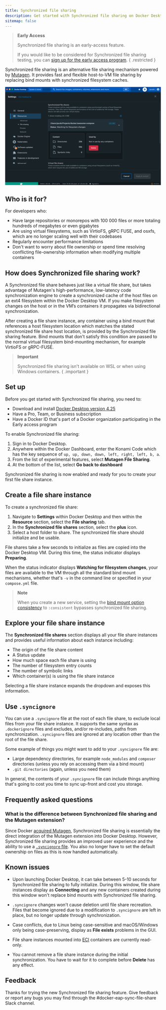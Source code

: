 ```yaml
---
title: Synchronized file sharing
description: Get started with Synchronized file sharing on Docker Desktop.
sitemap: false
---
```


> **Early Access**
>
> Synchronized file sharing is an early-access feature. 
>
> If you would like to be considered for Synchronized file sharing testing, you can
> [sign up for the early access program](https://www.docker.com/build-early-access-program/?utm_source=docs).
{ .restricted }

Synchronized file sharing is an alternative file sharing mechanism powered by [Mutagen](https://mutagen.io/). It provides fast and flexible host-to-VM file sharing by replacing bind mounts with synchronized filesystem caches. 

![Image of Synchronized file shares pane](images/synched-file-sharing.png)
 
## Who is it for?

For developers who: 
- Have large repositories or monorepos with 100 000 files or more totaling hundreds of megabytes or even gigabytes
- Are using virtual filesystems, such as VirtioFS, gRPC FUSE, and osxfs, which are no longer scaling well with their codebases 
- Regularly encounter performance limitations
- Don't want to worry about file ownership or spend time resolving conflicting file-ownership information when modifying multiple containers

## How does Synchronized file sharing work?

A Synchronized file share behaves just like a virtual file share, but takes advantage of Mutagen's high-performance, low-latency code synchronization engine to create a synchronized cache of the host files on an ext4 filesystem within the Docker Desktop VM. If you make filesystem changes on the host or in the VM’s containers it propagates via bidirectional synchronization.

After creating a file share instance, any container using a bind mount that references a host filesystem location which matches the stated synchronized file share host location, is provided by the Synchronized file sharing feature. Bind mounts that don't satisfy this condition are passed to the normal virtual filesystem bind-mounting mechanism, for example VirtioFS or gRPC-FUSE.

> **Important**
>
> Synchronized file sharing isn't available on WSL or when using Windows containers. 
{ .important }

## Set up

Before you get started with Synchronized file sharing, you need to:

- Download and install [Docker Desktop version 4.25](release-notes.md)
- Have a Pro, Team, or Business subscription
- Have a Docker ID that's part of a Docker organization participating in the Early access program

To enable Synchronized file sharing:
1. Sign in to Docker Desktop.
2. Anywhere within the Docker Dashboard, enter the Konami Code which has the key sequence of `up, up, down, down, left, right, left, b, a`.
3. From the list of experimental features, select **Mutagen File Sharing**.
4. At the bottom of the list, select **Go back to dashboard**

Synchronized file sharing is now enabled and ready for you to create your first file share instance.

## Create a file share instance 

To create a synchronized file share:
1. Navigate to **Settings** within Docker Desktop and then within the **Resource** section, select the **File sharing** tab. 
2. In the **Synchronized file shares** section, select the **plus** icon.
3. Select a host folder to share. The synchronized file share should initialize and be usable.

File shares take a few seconds to initialize as files are copied into the Docker Desktop VM. During this time, the status indicator displays **Preparing**.

When the status indicator displays **Watching for filesystem changes**, your files are available to the VM through all the standard bind mount mechanisms, whether that's `-v` in the command line or specified in your `compose.yml` file.

>**Note**
>
> When you create a new service, setting the [bind mount option consistency](../engine/reference/commandline/secret_create.md#options-for-bind-mounts) to `:consistent` bypasses synchronized file sharing. 

## Explore your file share instance

The **Synchronized file shares** section displays all your file share instances and provides useful information about each instance including:
- The origin of the file share content
- A Status update
- How much space each file share is using
- The number of filesystem entry counts
- The number of symbolic links
- Which container(s) is using the file share instance

Selecting a file share instance expands the dropdown and exposes this information.

## Use `.syncignore`

You can use a `.syncignore` file at the root of each file share, to exclude local files from your file share instance. It supports the same syntax as `.dockerignore` files and excludes, and/or re-includes, paths from synchronization. `.syncignore` files are ignored at any location other than the root of the file share.
 
Some example of things you might want to add to your `.syncignore` file are:
- Large dependency directories, for example `node_modules` and `composer` directories (unless you rely on accessing them via a bind mount)
- `.git directories` (again, unless you need them)

In general, the contents of your `.syncignore` file can include things anything that's going to cost you time to sync up-front and cost you storage. 

## Frequently asked questions

### What is the difference between Synchronized file sharing and the Mutagen extension?

Since Docker [acquired Mutagen](https://www.docker.com/blog/mutagen-acquisition/), Synchronized file sharing is essentially the direct integration of the Mutagen extension into Docker Desktop. However, Synchronized file sharing provides an improved user experience and the ability to use a [`.syncignore` file](#use-syncignore). You also no longer have to set the default ownership on files as this is now handled automatically.

## Known issues

- Upon launching Docker Desktop, it can take between 5-10 seconds for Synchronized file sharing to fully initialize. During this window, file share instances display as **Connecting** and any new containers created during this window won't replace bind mounts with Synchronized file sharing.

- `.syncignore` changes won't cause deletion until file share recreation. Files that become ignored due to a modification to ``.syncignore`` are left in place, but no longer update through synchronization.

- Case conflicts, due to Linux being case-sensitive and macOS/Windows only being case-preserving, display as **File exists** problems in the GUI.

- File share instances mounted into [ECI](hardened-desktop/enhanced-container-isolation/_index.md) containers are currently read-only.

- You cannot remove a file share instance during the initial synchronization. You have to wait for it to complete before **Delete** has any effect.

## Feedback

Thanks for trying the new Synchronized file sharing feature. Give feedback or report any bugs you may find through the #docker-eap-sync-file-share Slack channel.
